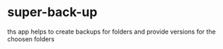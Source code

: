 # super-back-up
ths app helps to create backups for folders and provide versions for the choosen folders 
